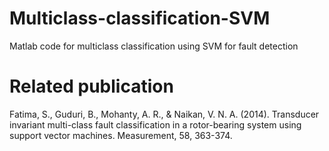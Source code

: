 # Multiclass-classification-SVM
Matlab code for multiclass classification using SVM for fault detection

# Related publication
Fatima, S., Guduri, B., Mohanty, A. R., & Naikan, V. N. A. (2014). Transducer invariant multi-class fault classification in a rotor-bearing system using support vector machines. Measurement, 58, 363-374.
